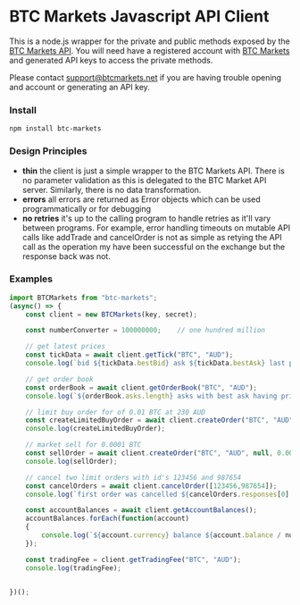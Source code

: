 BTC Markets Javascript API Client
===============

This is a node.js wrapper for the private and public methods exposed by the [BTC Markets API](https://github.com/BTCMarkets/API).
You will need have a registered account with [BTC Markets](https://btcmarkets.net) and generated API keys to access the private methods.

Please contact support@btcmarkets.net if you are having trouble opening and account or generating an API key. 

### Install

`npm install btc-markets`

### Design Principles
- **thin** the client is just a simple wrapper to the BTC Markets API. There is no parameter validation as this is delegated to the BTC Market API server. Similarly, there is no data transformation.
- **errors** all errors are returned as Error objects which can be used programmatically or for debugging
- **no retries** it's up to the calling program to handle retries as it'll vary between programs. For example, error handling timeouts on mutable API calls like addTrade and cancelOrder is not as simple as retying the API call as the operation my have been successful on the exchange but the response back was not.


### Examples

```js
import BTCMarkets from "btc-markets";
(async() => {
    const client = new BTCMarkets(key, secret);

    const numberConverter = 100000000;    // one hundred million

    // get latest prices
    const tickData = await client.getTick("BTC", "AUD");
    console.log(`bid ${tickData.bestBid} ask ${tickData.bestAsk} last price ${tickData.lastPrice}`);

    // get order book
    const orderBook = await client.getOrderBook("BTC", "AUD");
    console.log(`${orderBook.asks.length} asks with best ask having price ${orderBook.asks[0][0]} and amount ${orderBook.asks[0][1]}`);

    // limit buy order for of 0.01 BTC at 230 AUD
    const createLimitedBuyOrder = await client.createOrder("BTC", "AUD", 230 * numberConverter, 0.01 * numberConverter, 'Bid', 'Limit', "10001");
    console.log(createLimitedBuyOrder);

    // market sell for 0.0001 BTC
    const sellOrder = await client.createOrder("BTC", "AUD", null, 0.0001 * numberConverter, 'Ask', 'Market', null);
    console.log(sellOrder);

    // cancel two limit orders with id's 123456 and 987654
    const cancelOrders = await client.cancelOrder([123456,987654]);
    console.log(`first order was cancelled ${cancelOrders.responses[0].success}`);

    const accountBalances = await client.getAccountBalances();
    accountBalances.forEach(function(account)
    {
        console.log(`${account.currency} balance ${account.balance / numberConverter} pending ${account.pendingFunds / numberConverter}`);
    });

    const tradingFee = client.getTradingFee("BTC", "AUD");
    console.log(tradingFee);


})();

```